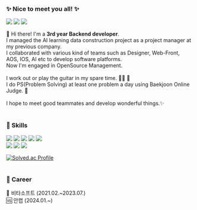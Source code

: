 ### ✨ Nice to meet you all! ✨
<p>
    <a href="mailto:mike.urssu@gmail.com" target="_blank"><img src="https://img.shields.io/badge/mike.urssu@gmail.com-EA4335?style=flat-square&logo=Gmail&logoColor=white"/></a>
    <a href="https://velog.io/@morningstar" target="_blank"><img src="https://img.shields.io/badge/Tech Blog-20C997?style=flat-square&logo=Velog&logoColor=white"/></a>
    <a href="https://solved.ac/profile/morningstar9047" target="_blank"><img src="https://img.shields.io/badge/solved.ac-00BCB4?style=flat-square&logo=thealgorithms&logoColor=white"/></a>
</p>

<p>
    👋 Hi there! I'm a <b>3rd year Backend developer</b>.<br/>
    I managed the AI learning data construction project as a project manager at my previous company.<br/>
    I collaborated with various kind of teams such as Designer, Web-Front, AOS, IOS, AI etc to develop software platforms.<br/>
    Now I'm engaged in OpenSource Management.<br/><br/>
    I work out or play the guitar in my spare time. 🏋️‍♀️ 🎻 <br/>
    I do PS(Problem Solving) at least one problem a day using Baekjoon Online Judge. 🎯<br/><br/>
    I hope to meet good teammates and develop wonderful things.✨<br/><br/>
</p>

### 💪 Skills
<p>
    <img src="https://img.shields.io/badge/Kotlin-7F52FF?style=flat-square&logo=kotlin&logoColor=white"/>
    <img src="https://img.shields.io/badge/Java-1E8CBE?style=flat-square&logo=Java&logoColor=white"/>
    <img src="https://img.shields.io/badge/MySQL-4479A1?style=flat-square&logo=MySQL&logoColor=white"/>
    <img src="https://img.shields.io/badge/SpringBoot-6DB33F?style=flat-square&logo=SpringBoot&logoColor=white"/>
    <img src="https://img.shields.io/badge/Gradle-02303A?style=flat-square&logo=Gradle&logoColor=white"/><br/>
    <img src="https://img.shields.io/badge/GitHub-181717?style=flat-square&logo=GitHub&logoColor=white"/>
    <img src="https://img.shields.io/badge/Docker-2496ED?style=flat-square&logo=Docker&logoColor=white"/>
    <img src="https://img.shields.io/badge/Slack-4A154B?style=flat-square&logo=Slack&logoColor=white"/>
</p>

[![Solved.ac
Profile](http://mazassumnida.wtf/api/v2/generate_badge?boj=morningstar9047)](https://solved.ac/morningstar9047)<br/><br/>


### 🎉 Career
<p>
    📌 비타소프트 (2021.02.~2023.07.)<br/>
    🆚 안랩 (2024.01.~)
</p>
